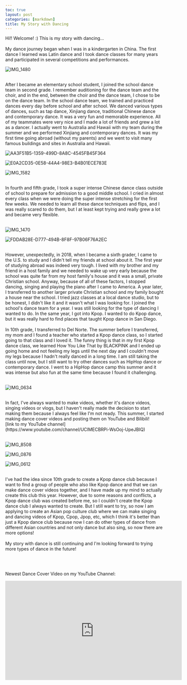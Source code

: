 ```yaml
---
toc: true
layout: post
categories: [markdown]
title: My Story with Dancing
---
```


Hi!! Welcome! :) This is my story with dancing...
<br>
<br>
My dance journey began when I was in a kindergarten in China. The first dance I learned was Latin dance and I took dance classes for many years and participated in several competitions and performances.
<br>

![IMG_1480](https://user-images.githubusercontent.com/89223976/189721951-6013aa56-2a9e-4a87-8f00-7697439af91d.JPG)

<br>
After I became an elementary school student, I joined the school dance team in second grade. I remember auditioning for the dance team and the choir, and in the end, between the choir and the dance team, I chose to be on the dance team. In the school dance team, we trained and practiced dances every day before school and after school. We danced various types of dances, such as tap dance, Xinjiang dance, traditional Chinese dance and contemporary dance. It was a very fun and memorable experience. All of my teammates were very nice and I made a lot of friends and grew a lot as a dancer. I actually went to Australia and Hawaii with my team during the summer and we performed Xinjiang and contemporary dances. It was my first time going abroad (without my parents) and we went to visit many famous buildings and sites in Australia and Hawaii. 
<br>

![AA3F51B5-1359-499D-8A8C-4545FB45F364](https://user-images.githubusercontent.com/89223976/189721100-b13ff50c-4941-49ca-8c95-dff32c2aa37f.jpeg)

![E0A2CD35-0E58-44A4-98E3-B4B01ECE783E](https://user-images.githubusercontent.com/89223976/189720918-bca54a85-0993-467a-a8b2-a5e43c9e71ff.jpeg)

![IMG_1582](https://user-images.githubusercontent.com/89223976/189721839-8dd60993-2416-45f5-a91b-29cbe18aef5a.JPG)

<br>
In fourth and fifth grade, I took a super intense Chinese dance class outside of school to prepare for admission to a good middle school. I cried in almost every class when we were doing the super intense stretching for the first few weeks. We needed to learn all these dance techniques and flips, and I was really scared to do them, but I at least kept trying and really grew a lot and became very flexible.
<br>
<br>

![IMG_1470](https://user-images.githubusercontent.com/89223976/189722154-0172f4f5-fe99-401e-8973-984e07e4b5dd.JPG)

![FDDAB28E-D777-494B-8F8F-97B06F76A2EC](https://user-images.githubusercontent.com/89223976/189721246-5c2c2fef-c07a-41ff-ad0b-b50ecd0b309b.jpeg)

<br>
However, unexpectedly, in 2018, when I became a sixth grader, I came to the U.S. to study and I didn't tell my friends at school about it. The first year of studying abroad was indeed very tough. I lived with my brother and my friend in a host family and we needed to wake up very early because the school was quite far from my host family's house and it was a small, private Christian school. Anyway, because of all of these factors, I stopped dancing, singing and playing the piano after I came to America. A year later, I transferred to another larger private Christian school and my family bought a house near the school. I tried jazz classes at a local dance studio, but to be honest, I didn't like it and it wasn't what I was looking for. I joined the school's dance team for a year. I was still looking for the type of dancing I wanted to do. In the same year, I got into Kpop. I wanted to do Kpop dance, but it was really hard to find places that taught Kpop dance in San Diego.
<br>
<br>
In 10th grade, I transferred to Del Norte. The summer before I transferred, my mom and I found a teacher who started a Kpop dance class, so I started going to that class and I loved it. The funny thing is that in my first Kpop dance class, we learned How You Like That by BLACKPINK and I ended up going home and not feeling my legs until the next day and I couldn't move my legs because I hadn't really danced in a long time. I am still taking the class until now, but I still want to try other dances such as HipHop dance or contemporary dance. I went to a HipHop dance camp this summer and it was intense but also fun at the same time because I found it challenging.

<br>
<br>

![IMG_0634](https://user-images.githubusercontent.com/89223976/189723865-2760610e-024c-4db4-861e-382953c191e0.jpg)

<br>
In fact, I've always wanted to make videos, whether it's dance videos, singing videos or vlogs, but I haven't really made the decision to start making them because I always feel like I'm not ready. This summer, I started making dance cover videos and posting them on YouTube and Bilibili! 
<br>
[link to my YouTube channel](https://www.youtube.com/channel/UClMECBRPi-WsOoj-UpeJBIQ) 
<br>
<br>

![IMG_8508](https://user-images.githubusercontent.com/89223976/189724605-da1f43a5-724e-40a5-bb4d-8e2170977f8c.JPG)

![IMG_0876](https://user-images.githubusercontent.com/89223976/189724609-fe01d86b-a83a-48c1-93c0-af61a996f7b0.JPG)

![IMG_0612](https://user-images.githubusercontent.com/89223976/189724602-0a670106-75fc-450c-97c8-3379d186b28d.jpg)

<br>
I've had the idea since 10th grade to create a Kpop dance club because I want to find a group of people who also like Kpop dance and that we can make dance cover videos together, and I have made up my mind to actually create this club this year. However, due to some reasons and conflicts, a Kpop dance club was created before me, so I couldn't create the Kpop dance club I always wanted to create. But I still want to try, so now I am applying to create an Asian pop culture club where we can make singing and dancing videos of Kpop, Cpop, Jpop, etc, which I think it's better than just a Kpop dance club because now I can do other types of dance from different Asian countries and not only dance but also sing, so now there are more options! 
<br>
<br>
My story with dance is still continuing and I'm looking forward to trying more types of dance in the future!

<br><br>

Newest Dance Cover Video on my YouTube Channel:
<iframe width="560" height="315" src="https://www.youtube.com/embed/nPUMdzx6ZwU" title="YouTube video player" frameborder="0" allow="accelerometer; autoplay; clipboard-write; encrypted-media; gyroscope; picture-in-picture" allowfullscreen></iframe>

